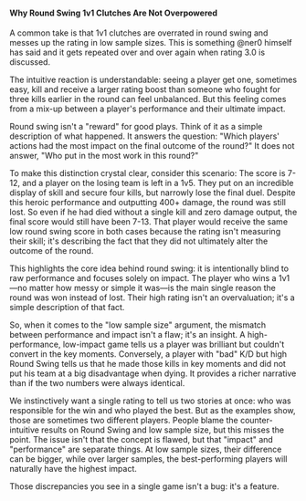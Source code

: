 #### Why Round Swing 1v1 Clutches Are Not Overpowered

A common take is that 1v1 clutches are overrated in round swing and messes up the rating in low sample sizes. This is something @ner0 himself has said and it gets repeated over and over again when rating 3.0 is discussed.

The intuitive reaction is understandable: seeing a player get one, sometimes easy, kill and receive a larger rating boost than someone who fought for three kills earlier in the round can feel unbalanced. But this feeling comes from a mix-up between a player's performance and their ultimate impact.

Round swing isn't a "reward" for good plays. Think of it as a simple description of what happened. It answers the question: "Which players' actions had the most impact on the final outcome of the round?" It does not answer, "Who put in the most work in this round?"

To make this distinction crystal clear, consider this scenario: The score is 7-12, and a player on the losing team is left in a 1v5. They put on an incredible display of skill and secure four kills, but narrowly lose the final duel. Despite this heroic performance and outputting 400+ damage, the round was still lost. So even if he had died without a single kill and zero damage output, the final score would still have been 7-13. That player would receive the same low round swing score in both cases because the rating isn't measuring their skill; it's describing the fact that they did not ultimately alter the outcome of the round.

This highlights the core idea behind round swing: it is intentionally blind to raw performance and focuses solely on impact. The player who wins a 1v1—no matter how messy or simple it was—is the main single reason the round was won instead of lost. Their high rating isn't an overvaluation; it's a simple description of that fact.

So, when it comes to the "low sample size" argument, the mismatch between performance and impact isn't a flaw; it's an insight. A high-performance, low-impact game tells us a player was brilliant but couldn't convert in the key moments. Conversely, a player with "bad" K/D but high Round Swing tells us that he made those kills in key moments and did not put his team at a big disadvantage when dying. It provides a richer narrative than if the two numbers were always identical.

We instinctively want a single rating to tell us two stories at once: who was responsible for the win and who played the best. But as the examples show, those are sometimes two different players. People blame the counter-intuitive results on Round Swing and low sample size, but this misses the point. The issue isn't that the concept is flawed, but that "impact" and "performance" are separate things. At low sample sizes, their difference can be bigger, while over larger samples, the best-performing players will naturally have the highest impact.

Those discrepancies you see in a single game isn't a bug: it's a feature.
